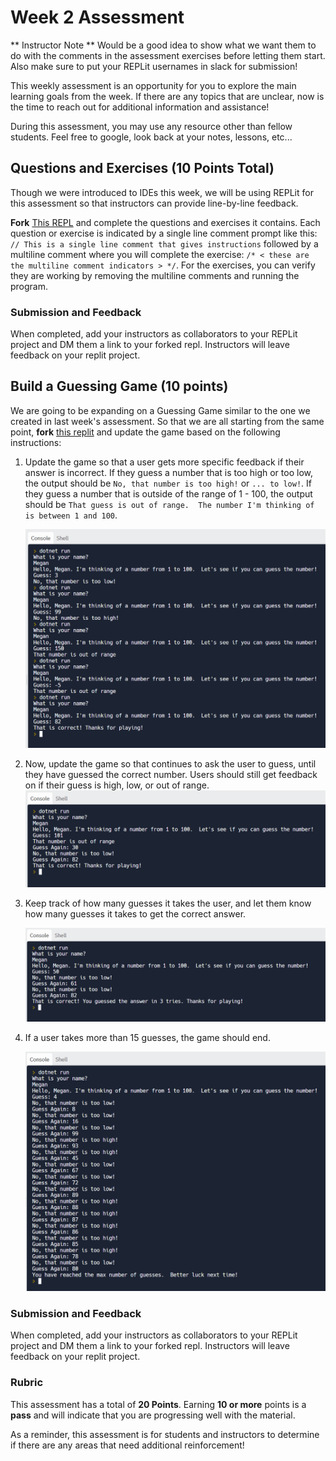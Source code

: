 # Week 2 Assessment

** Instructor Note ** Would be a good idea to show what we want them to do with the comments in the assessment exercises before letting them start.  Also make sure to put your REPLit usernames in slack for submission!

This weekly assessment is an opportunity for you to explore the main learning goals from the week.  If there are any topics that are unclear, now is the time to reach out for additional information and assistance!

During this assessment, you may use any resource other than fellow students.  Feel free to google, look back at your notes, lessons, etc...

## Questions and Exercises (10 Points Total)

Though we were introduced to IDEs this week, we will be using REPLit for this assessment so that instructors can provide line-by-line feedback.

**Fork** [This REPL](https://replit.com/@MeganMcMahon1/Week2AssessmentQuestions#main.cs) and complete the questions and exercises it contains.  Each question or exercise is indicated by a single line comment prompt like this: `// This is a single line comment that gives instructions` followed by a multiline comment where you will complete the exercise: `/* < these are the multiline comment indicators > */`.  For the exercises, you can verify they are working by removing the multiline comments and running the program.

### Submission and Feedback
When completed, add your instructors as collaborators to your REPLit project and DM them a link to your forked repl.  Instructors will leave feedback on your replit project.

## Build a Guessing Game (10 points)

We are going to be expanding on a Guessing Game similar to the one we created in last week's assessment.  So that we are all starting from the same point, **fork** [this replit]() and update the game based on the following instructions:

1. Update the game so that a user gets more specific feedback if their answer is incorrect.  If they guess a number that is too high or too low, the output should be `No, that number is too high!` or `... to low!`. If they guess a number that is outside of the range of 1 - 100, the output should be `That guess is out of range.  The number I'm thinking of is between 1 and 100`.

    ![](/images/mod1/Assessments/week2_1.png)

1. Now, update the game so that continues to ask the user to guess, until they have guessed the correct number.  Users should still get feedback on if their guess is high, low, or out of range.
    ![](/images/mod1/Assessments/week2_2.png)

1. Keep track of how many guesses it takes the user, and let them know how many guesses it takes to get the correct answer.

    ![](/images/Mod1/Assessments/week2_3.png)

1. If a user takes more than 15 guesses, the game should end.

    ![](/images/Mod1/Assessments/week2_4.png)



### Submission and Feedback
When completed, add your instructors as collaborators to your REPLit project and DM them a link to your forked repl.  Instructors will leave feedback on your replit project.

### Rubric

This assessment has a total of **20 Points**.  Earning **10 or more** points is a **pass** and will indicate that you are progressing well with the material.

As a reminder, this assessment is for students and instructors to determine if there are any areas that need additional reinforcement!